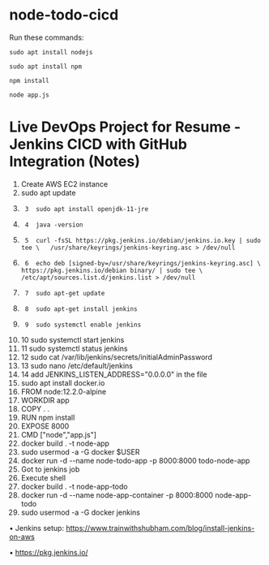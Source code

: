 # node-todo-cicd

Run these commands:


`sudo apt install nodejs`


`sudo apt install npm`


`npm install`

`node app.js`



# Live DevOps Project for Resume - Jenkins CICD with GitHub Integration (Notes)

1)	Create AWS EC2 instance
2)	sudo apt update
3)	    3  sudo apt install openjdk-11-jre
4)	    4  java -version
5)	    5  curl -fsSL https://pkg.jenkins.io/debian/jenkins.io.key | sudo tee \   /usr/share/keyrings/jenkins-keyring.asc > /dev/null 
6)	    6  echo deb [signed-by=/usr/share/keyrings/jenkins-keyring.asc] \   https://pkg.jenkins.io/debian binary/ | sudo tee \   /etc/apt/sources.list.d/jenkins.list > /dev/null
7)	    7  sudo apt-get update 
8)	    8  sudo apt-get install jenkins
9)	    9  sudo systemctl enable jenkins
10)	   10  sudo systemctl start jenkins
11)	   11  sudo systemctl status jenkins
12)	   12  sudo cat /var/lib/jenkins/secrets/initialAdminPassword
13)	   13  sudo nano /etc/default/jenkins 
14)	   14  add JENKINS_LISTEN_ADDRESS="0.0.0.0" in the file
15)	sudo apt install docker.io
16)	FROM node:12.2.0-alpine
17)	WORKDIR app
18)	COPY . .
19)	RUN npm install
20)	EXPOSE 8000
21)	CMD ["node","app.js"]
22)	docker build . -t node-app
23)	sudo usermod -a -G docker $USER
24)	docker run -d --name node-todo-app -p 8000:8000 todo-node-app
25)	Got to jenkins job
26)	Execute shell 
27)	docker build . -t node-app-todo
28)	docker run -d --name node-app-container -p 8000:8000 node-app-todo
29)	sudo usermod -a -G docker jenkins



•	Jenkins setup: https://www.trainwithshubham.com/blog/install-jenkins-on-aws

•	https://pkg.jenkins.io/





